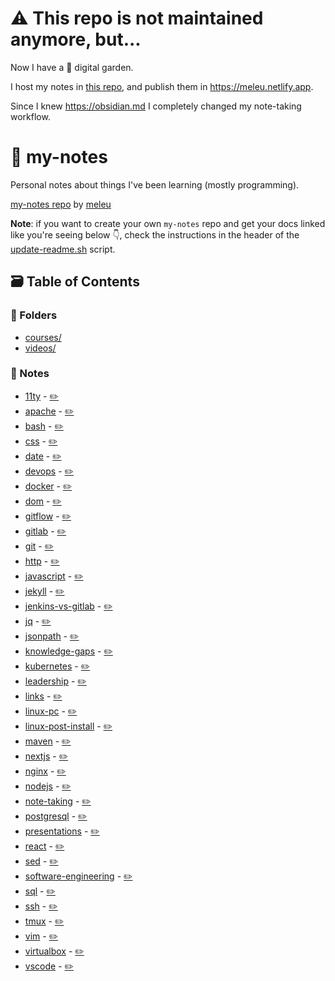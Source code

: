 # ⚠️ This repo is not maintained anymore, but...

Now I have a 🌱 digital garden.

I host my notes in [this repo](https://github.com/meleu/meleudotdev), and publish them in <https://meleu.netlify.app>.

Since I knew <https://obsidian.md> I completely changed my note-taking workflow.


# 📓 my-notes
Personal notes about things I've been learning (mostly programming).

[my-notes repo](https://github.com/meleu/my-notes/) by [meleu](https://github.com/meleu)

**Note**: if you want to create your own `my-notes` repo and get your docs linked like you're seeing below 👇, check the instructions in the header of the [update-readme.sh](https://github.com/meleu/my-notes/blob/master/update-readme.sh) script.


## 🗃️  Table of Contents

### 📂 Folders

- [courses/](https://meleu.github.io/my-notes/courses)
- [videos/](https://meleu.github.io/my-notes/videos)

### 📝 Notes

- [11ty](https://meleu.github.io/my-notes/.git/../11ty) - [✏️](https://github.com/meleu/my-notes/edit/master/.git/../11ty.md)
- [apache](https://meleu.github.io/my-notes/.git/../apache) - [✏️](https://github.com/meleu/my-notes/edit/master/.git/../apache.md)
- [bash](https://meleu.github.io/my-notes/.git/../bash) - [✏️](https://github.com/meleu/my-notes/edit/master/.git/../bash.md)
- [css](https://meleu.github.io/my-notes/.git/../css) - [✏️](https://github.com/meleu/my-notes/edit/master/.git/../css.md)
- [date](https://meleu.github.io/my-notes/.git/../date) - [✏️](https://github.com/meleu/my-notes/edit/master/.git/../date.md)
- [devops](https://meleu.github.io/my-notes/.git/../devops) - [✏️](https://github.com/meleu/my-notes/edit/master/.git/../devops.md)
- [docker](https://meleu.github.io/my-notes/.git/../docker) - [✏️](https://github.com/meleu/my-notes/edit/master/.git/../docker.md)
- [dom](https://meleu.github.io/my-notes/.git/../dom) - [✏️](https://github.com/meleu/my-notes/edit/master/.git/../dom.md)
- [gitflow](https://meleu.github.io/my-notes/.git/../gitflow) - [✏️](https://github.com/meleu/my-notes/edit/master/.git/../gitflow.md)
- [gitlab](https://meleu.github.io/my-notes/.git/../gitlab) - [✏️](https://github.com/meleu/my-notes/edit/master/.git/../gitlab.md)
- [git](https://meleu.github.io/my-notes/.git/../git) - [✏️](https://github.com/meleu/my-notes/edit/master/.git/../git.md)
- [http](https://meleu.github.io/my-notes/.git/../http) - [✏️](https://github.com/meleu/my-notes/edit/master/.git/../http.md)
- [javascript](https://meleu.github.io/my-notes/.git/../javascript) - [✏️](https://github.com/meleu/my-notes/edit/master/.git/../javascript.md)
- [jekyll](https://meleu.github.io/my-notes/.git/../jekyll) - [✏️](https://github.com/meleu/my-notes/edit/master/.git/../jekyll.md)
- [jenkins-vs-gitlab](https://meleu.github.io/my-notes/.git/../jenkins-vs-gitlab) - [✏️](https://github.com/meleu/my-notes/edit/master/.git/../jenkins-vs-gitlab.md)
- [jq](https://meleu.github.io/my-notes/.git/../jq) - [✏️](https://github.com/meleu/my-notes/edit/master/.git/../jq.md)
- [jsonpath](https://meleu.github.io/my-notes/.git/../jsonpath) - [✏️](https://github.com/meleu/my-notes/edit/master/.git/../jsonpath.md)
- [knowledge-gaps](https://meleu.github.io/my-notes/.git/../knowledge-gaps) - [✏️](https://github.com/meleu/my-notes/edit/master/.git/../knowledge-gaps.md)
- [kubernetes](https://meleu.github.io/my-notes/.git/../kubernetes) - [✏️](https://github.com/meleu/my-notes/edit/master/.git/../kubernetes.md)
- [leadership](https://meleu.github.io/my-notes/.git/../leadership) - [✏️](https://github.com/meleu/my-notes/edit/master/.git/../leadership.md)
- [links](https://meleu.github.io/my-notes/.git/../links) - [✏️](https://github.com/meleu/my-notes/edit/master/.git/../links.md)
- [linux-pc](https://meleu.github.io/my-notes/.git/../linux-pc) - [✏️](https://github.com/meleu/my-notes/edit/master/.git/../linux-pc.md)
- [linux-post-install](https://meleu.github.io/my-notes/.git/../linux-post-install) - [✏️](https://github.com/meleu/my-notes/edit/master/.git/../linux-post-install.md)
- [maven](https://meleu.github.io/my-notes/.git/../maven) - [✏️](https://github.com/meleu/my-notes/edit/master/.git/../maven.md)
- [nextjs](https://meleu.github.io/my-notes/.git/../nextjs) - [✏️](https://github.com/meleu/my-notes/edit/master/.git/../nextjs.md)
- [nginx](https://meleu.github.io/my-notes/.git/../nginx) - [✏️](https://github.com/meleu/my-notes/edit/master/.git/../nginx.md)
- [nodejs](https://meleu.github.io/my-notes/.git/../nodejs) - [✏️](https://github.com/meleu/my-notes/edit/master/.git/../nodejs.md)
- [note-taking](https://meleu.github.io/my-notes/.git/../note-taking) - [✏️](https://github.com/meleu/my-notes/edit/master/.git/../note-taking.md)
- [postgresql](https://meleu.github.io/my-notes/.git/../postgresql) - [✏️](https://github.com/meleu/my-notes/edit/master/.git/../postgresql.md)
- [presentations](https://meleu.github.io/my-notes/.git/../presentations) - [✏️](https://github.com/meleu/my-notes/edit/master/.git/../presentations.md)
- [react](https://meleu.github.io/my-notes/.git/../react) - [✏️](https://github.com/meleu/my-notes/edit/master/.git/../react.md)
- [sed](https://meleu.github.io/my-notes/.git/../sed) - [✏️](https://github.com/meleu/my-notes/edit/master/.git/../sed.md)
- [software-engineering](https://meleu.github.io/my-notes/.git/../software-engineering) - [✏️](https://github.com/meleu/my-notes/edit/master/.git/../software-engineering.md)
- [sql](https://meleu.github.io/my-notes/.git/../sql) - [✏️](https://github.com/meleu/my-notes/edit/master/.git/../sql.md)
- [ssh](https://meleu.github.io/my-notes/.git/../ssh) - [✏️](https://github.com/meleu/my-notes/edit/master/.git/../ssh.md)
- [tmux](https://meleu.github.io/my-notes/.git/../tmux) - [✏️](https://github.com/meleu/my-notes/edit/master/.git/../tmux.md)
- [vim](https://meleu.github.io/my-notes/.git/../vim) - [✏️](https://github.com/meleu/my-notes/edit/master/.git/../vim.md)
- [virtualbox](https://meleu.github.io/my-notes/.git/../virtualbox) - [✏️](https://github.com/meleu/my-notes/edit/master/.git/../virtualbox.md)
- [vscode](https://meleu.github.io/my-notes/.git/../vscode) - [✏️](https://github.com/meleu/my-notes/edit/master/.git/../vscode.md)
